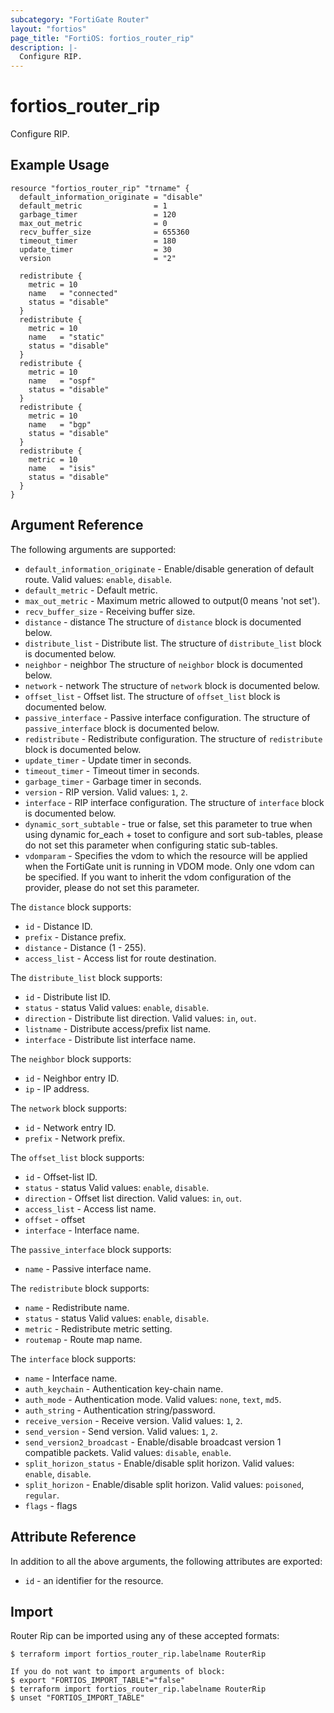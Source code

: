 ```yaml
---
subcategory: "FortiGate Router"
layout: "fortios"
page_title: "FortiOS: fortios_router_rip"
description: |-
  Configure RIP.
---
```


# fortios_router_rip
Configure RIP.

## Example Usage

```hcl
resource "fortios_router_rip" "trname" {
  default_information_originate = "disable"
  default_metric                = 1
  garbage_timer                 = 120
  max_out_metric                = 0
  recv_buffer_size              = 655360
  timeout_timer                 = 180
  update_timer                  = 30
  version                       = "2"

  redistribute {
    metric = 10
    name   = "connected"
    status = "disable"
  }
  redistribute {
    metric = 10
    name   = "static"
    status = "disable"
  }
  redistribute {
    metric = 10
    name   = "ospf"
    status = "disable"
  }
  redistribute {
    metric = 10
    name   = "bgp"
    status = "disable"
  }
  redistribute {
    metric = 10
    name   = "isis"
    status = "disable"
  }
}
```

## Argument Reference

The following arguments are supported:

* `default_information_originate` - Enable/disable generation of default route. Valid values: `enable`, `disable`.
* `default_metric` - Default metric.
* `max_out_metric` - Maximum metric allowed to output(0 means 'not set').
* `recv_buffer_size` - Receiving buffer size.
* `distance` - distance The structure of `distance` block is documented below.
* `distribute_list` - Distribute list. The structure of `distribute_list` block is documented below.
* `neighbor` - neighbor The structure of `neighbor` block is documented below.
* `network` - network The structure of `network` block is documented below.
* `offset_list` - Offset list. The structure of `offset_list` block is documented below.
* `passive_interface` - Passive interface configuration. The structure of `passive_interface` block is documented below.
* `redistribute` - Redistribute configuration. The structure of `redistribute` block is documented below.
* `update_timer` - Update timer in seconds.
* `timeout_timer` - Timeout timer in seconds.
* `garbage_timer` - Garbage timer in seconds.
* `version` - RIP version. Valid values: `1`, `2`.
* `interface` - RIP interface configuration. The structure of `interface` block is documented below.
* `dynamic_sort_subtable` - true or false, set this parameter to true when using dynamic for_each + toset to configure and sort sub-tables, please do not set this parameter when configuring static sub-tables.
* `vdomparam` - Specifies the vdom to which the resource will be applied when the FortiGate unit is running in VDOM mode. Only one vdom can be specified. If you want to inherit the vdom configuration of the provider, please do not set this parameter.

The `distance` block supports:

* `id` - Distance ID.
* `prefix` - Distance prefix.
* `distance` - Distance (1 - 255).
* `access_list` - Access list for route destination.

The `distribute_list` block supports:

* `id` - Distribute list ID.
* `status` - status Valid values: `enable`, `disable`.
* `direction` - Distribute list direction. Valid values: `in`, `out`.
* `listname` - Distribute access/prefix list name.
* `interface` - Distribute list interface name.

The `neighbor` block supports:

* `id` - Neighbor entry ID.
* `ip` - IP address.

The `network` block supports:

* `id` - Network entry ID.
* `prefix` - Network prefix.

The `offset_list` block supports:

* `id` - Offset-list ID.
* `status` - status Valid values: `enable`, `disable`.
* `direction` - Offset list direction. Valid values: `in`, `out`.
* `access_list` - Access list name.
* `offset` - offset
* `interface` - Interface name.

The `passive_interface` block supports:

* `name` - Passive interface name.

The `redistribute` block supports:

* `name` - Redistribute name.
* `status` - status Valid values: `enable`, `disable`.
* `metric` - Redistribute metric setting.
* `routemap` - Route map name.

The `interface` block supports:

* `name` - Interface name.
* `auth_keychain` - Authentication key-chain name.
* `auth_mode` - Authentication mode. Valid values: `none`, `text`, `md5`.
* `auth_string` - Authentication string/password.
* `receive_version` - Receive version. Valid values: `1`, `2`.
* `send_version` - Send version. Valid values: `1`, `2`.
* `send_version2_broadcast` - Enable/disable broadcast version 1 compatible packets. Valid values: `disable`, `enable`.
* `split_horizon_status` - Enable/disable split horizon. Valid values: `enable`, `disable`.
* `split_horizon` - Enable/disable split horizon. Valid values: `poisoned`, `regular`.
* `flags` - flags


## Attribute Reference

In addition to all the above arguments, the following attributes are exported:
* `id` - an identifier for the resource.

## Import

Router Rip can be imported using any of these accepted formats:
```
$ terraform import fortios_router_rip.labelname RouterRip

If you do not want to import arguments of block:
$ export "FORTIOS_IMPORT_TABLE"="false"
$ terraform import fortios_router_rip.labelname RouterRip
$ unset "FORTIOS_IMPORT_TABLE"
```
